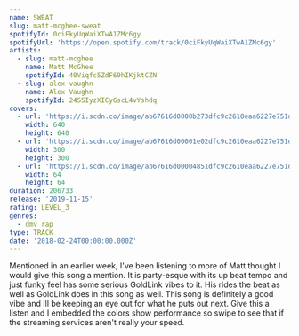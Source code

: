 ```yaml
---
name: SWEAT
slug: matt-mcghee-sweat
spotifyId: 0ciFkyUqWaiXTwA1ZMc6gy
spotifyUrl: 'https://open.spotify.com/track/0ciFkyUqWaiXTwA1ZMc6gy'
artists:
  - slug: matt-mcghee
    name: Matt McGhee
    spotifyId: 40Viqfc5ZdF69hIKjktCZN
  - slug: alex-vaughn
    name: Alex Vaughn
    spotifyId: 24S5IyzXICyGscL4vYshdq
covers:
  - url: 'https://i.scdn.co/image/ab67616d0000b273dfc9c2610eaa6227e751dc92'
    width: 640
    height: 640
  - url: 'https://i.scdn.co/image/ab67616d00001e02dfc9c2610eaa6227e751dc92'
    width: 300
    height: 300
  - url: 'https://i.scdn.co/image/ab67616d00004851dfc9c2610eaa6227e751dc92'
    width: 64
    height: 64
duration: 206733
release: '2019-11-15'
rating: LEVEL_3
genres:
  - dmv rap
type: TRACK
date: '2018-02-24T00:00:00.000Z'
---
```

Mentioned in an earlier week, I've been listening to more of Matt thought I would give this
song a mention. It is party-esque with its up beat tempo and just funky feel has some serious
GoldLink vibes to it. His rides the beat as well as GoldLink does in this song as well.
This song is definitely a good vibe and Ill be keeping an eye out for what he puts out next.
Give this a listen and I embedded the colors show performance so swipe to see that if the
streaming services aren't really your speed.
